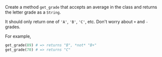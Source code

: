 Create a method `get_grade` that accepts an average in the class and returns the letter grade as a `String`.

It should only return one of `'A'`, `'B'`, `'C'`, etc.  Don't worry about `+` and `-` grades.

For example,

```ruby
get_grade(89) # => returns "B", *not* "B+"
get_grade(70) # => returns "C"
```
